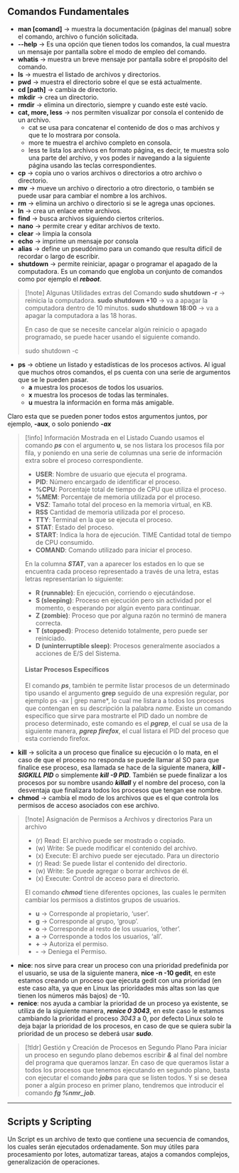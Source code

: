 ## Comandos Fundamentales
- **man [comand]** -> muestra la documentación (páginas del manual) sobre el comando, archivo o función solicitada.
- **--help** -> Es una opción que tienen todos los comandos, la cual muestra un mensaje por pantalla sobre el modo de empleo del comando.
- **whatis** -> muestra un breve mensaje por pantalla sobre el propósito del comando.
- **ls** -> muestra el listado de archivos y directorios.
- **pwd** -> muestra el directorio sobre el que se está actualmente.
- **cd [path]** -> cambia de directorio.
- **mkdir** -> crea un directorio.
- **rmdir** -> elimina un directorio, siempre y cuando este esté vacío.
- **cat, more, less** -> nos permiten visualizar por consola el contenido de un archivo.
	- cat se usa para concatenar el contenido de dos o mas archivos y que te lo mostrara por consola.
	- more te muestra el archivo completo en consola.
	- less te lista los archivos en formato página, es decir, te muestra solo una parte del archivo, y vos podes ir navegando a la siguiente página usando las teclas correspondientes.
- **cp** -> copia uno o varios archivos o directorios a otro archivo o directorio.
- **mv** -> mueve un archivo o directorio a otro directorio, o también se puede usar para cambiar el nombre a los archivos.
- **rm** -> elimina un archivo o directorio si se le agrega unas opciones.
- **ln** -> crea un enlace entre archivos.
- **find** -> busca archivos siguiendo ciertos criterios.
- **nano** -> permite crear y editar archivos de texto.
- **clear** -> limpia la consola
- **echo** -> imprime un mensaje por consola
- **alias** -> define un pseudónimo para un comando que resulta difícil de recordar o largo de escribir.
- **shutdown** -> permite reiniciar, apagar o programar el apagado de la computadora. Es un comando que engloba un conjunto de comandos como por ejemplo el ***reboot***.

>[!note] Algunas Utilidades extras del Comando
>**sudo shutdown -r** -> reinicia la computadora.
>**sudo shutdown +10** -> va a apagar la computadora dentro de 10 minutos.
>**sudo shutdown 18:00** -> va a apagar la computadora a las 18 horas.
>
>En caso de que se necesite cancelar algún reinicio o apagado programado, se puede hacer usando el siguiente comando.
>
>sudo shutdown -c

- **ps** -> obtiene un listado y estadísticas de los procesos activos. Al igual que muchos otros comandos, el ps cuenta con una serie de argumentos que se le pueden pasar.
	- **a** muestra los procesos de todos los usuarios.
	- **x** muestra los procesos de todas las terminales.
	- **u** muestra la información en forma más amigable.

Claro esta que se pueden poner todos estos argumentos juntos, por ejemplo, **-aux**, o solo poniendo ***-ax***

>[!info] Información Mostrada en el Listado
>Cuando usamos el comando ***ps*** con el argumento **u**, se nos listara los procesos fila por fila, y poniendo en una serie de columnas una serie de información extra sobre el proceso correspondiente.
>- **USER**: Nombre de usuario que ejecuta el programa.
>- **PID**: Número encargado de identificar el proceso.
>- **%CPU**: Porcentaje total de tiempo de CPU que utiliza el proceso.
>- **%MEM**: Porcentaje de memoria utilizada por el proceso.
>- **VSZ**: Tamaño total del proceso en la memoria virtual, en KB.
>- **RSS** Cantidad de memoria utilizada por el proceso.
>- **TTY**: Terminal en la que se ejecuta el proceso.
>- **STAT**: Estado del proceso.
>- **START**: Indica la hora de ejecución. TIME Cantidad total de tiempo de CPU consumido.
>- **COMAND**: Comando utilizado para iniciar el proceso.
>
> En la columna ***STAT***, van a aparecer los estados en lo que se encuentra cada proceso representado a través de una letra, estas letras representarían lo siguiente:
> - **R (runnable)**: En ejecución, corriendo o ejecutándose.
> - **S (sleeping)**: Proceso en ejecución pero sin actividad por el momento, o esperando por algún evento para continuar.
> - **Z (zombie)**: Proceso que por alguna razón no terminó de manera correcta.
> - **T (stopped)**: Proceso detenido totalmente, pero puede ser reiniciado.
> - **D (uninterruptible sleep)**: Procesos generalmente asociados a acciones de E/S del Sistema.
> 
> #### Listar Procesos Específicos
> 
> El comando ***ps***, también te permite listar procesos de un determinado tipo usando el argumento **grep** seguido de una expresión regular, por ejemplo ps -ax | grep name*, lo cual me listara a todos los procesos que contengan en su descripción la palabra *name*.
> Existe un comando específico que sirve para mostrarte el PID dado un nombre de proceso determinado, este comando es el ***pgrep***, el cual se usa de la siguiente manera, ***pgrep firefox***, el cual listara el PID del proceso que esta corriendo firefox. 

- **kill** -> solicita a un proceso que finalice su ejecución o lo mata, en el caso de que el proceso no responda se puede llamar al SO para que finalice ese proceso, esa llamada se hace de la siguiente manera, ***kill -SIGKILL PID*** o simplemente ***kill -9 PID***. También se puede finalizar a los procesos por su nombre usando ***killall*** y el nombre del proceso, con la desventaja que finalizara todos los procesos que tengan ese nombre.
- **chmod** -> cambia el modo de los archivos que es el que controla los permisos de acceso asociados con ese archivo.

>[!note] Asignación de Permisos a Archivos y directorios
>Para un archivo
>- (r) Read: El archivo puede ser mostrado o copiado.
>- (w) Write: Se puede modificar el contenido del archivo.
>- (x) Execute: El archivo puede ser ejecutado.
>Para un directorio
>- (r) Read: Se puede listar el contenido del directorio.
>- (w) Write: Se puede agregar o borrar archivos de él.
>- (x) Execute: Control de acceso para el directorio.
>
>El comando ***chmod*** tiene diferentes opciones, las cuales le permiten cambiar los permisos a distintos grupos de usuarios.
> - **u** -> Corresponde al propietario, ‘user’.
> - **g** -> Corresponde al grupo, ‘group’.
> - **o** -> Corresponde al resto de los usuarios, ‘other’.
> - **a** -> Corresponde a todos los usuarios, ‘all’.
> - **+** -> Autoriza el permiso.
> - **-** -> Deniega el Permiso.

- **nice**: nos sirve para crear un proceso con una prioridad predefinida por el usuario, se usa de la siguiente manera, **nice -n -10 gedit**, en este estamos creando un proceso que ejecuta gedit con una prioridad (en este caso alta, ya que en Linux las prioridades más altas son las que tienen los números más bajos) de -10.
- **renice**: nos ayuda a cambiar la prioridad de un proceso ya existente, se utiliza de la siguiente manera, ***renice 0 3043***, en este caso le estamos cambiando la prioridad el proceso *3043* a 0, por defecto Linux solo te deja bajar la prioridad de los procesos, en caso de que se quiera subir la prioridad de un proceso se deberá usar ***sudo***.

>[!tldr] Gestión y Creación de Procesos en Segundo Plano
>Para iniciar un proceso en segundo plano debemos escribir ***&*** al final del nombre del programa que queramos lanzar. En caso de que queramos listar a todos los procesos que tenemos ejecutando en segundo plano, basta con ejecutar el comando ***jobs*** para que se listen todos. Y si se desea poner a algún proceso en primer plano, tendremos que introducir el comando ***fg %nmr_job***. 

---

## Scripts y Scripting

Un Script es un archivo de texto que contiene una secuencia de comandos, los cuales serán ejecutados ordenadamente. Son muy útiles para procesamiento por lotes, automatizar tareas, atajos a comandos complejos, generalización de operaciones. 